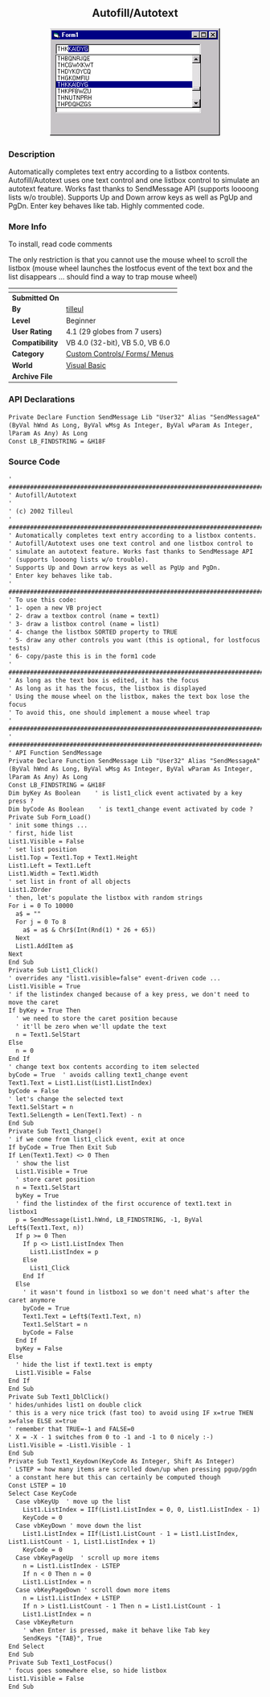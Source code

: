﻿<div align="center">

## Autofill/Autotext

<img src="PIC200211089445980.gif">
</div>

### Description

Automatically completes text entry according to a listbox contents. Autofill/Autotext uses one text control and one listbox control to simulate an autotext feature. Works fast thanks to SendMessage API (supports loooong lists w/o trouble). Supports Up and Down arrow keys as well as PgUp and PgDn. Enter key behaves like tab. Highly commented code.
 
### More Info
 
To install, read code comments

The only restriction is that you cannot use the mouse wheel to scroll the listbox (mouse wheel launches the lostfocus event of the text box and the list disappears ... should find a way to trap mouse wheel)


<span>             |<span>
---                |---
**Submitted On**   |
**By**             |[tilleul](https://github.com/Planet-Source-Code/PSCIndex/blob/master/ByAuthor/tilleul.md)
**Level**          |Beginner
**User Rating**    |4.1 (29 globes from 7 users)
**Compatibility**  |VB 4\.0 \(32\-bit\), VB 5\.0, VB 6\.0
**Category**       |[Custom Controls/ Forms/  Menus](https://github.com/Planet-Source-Code/PSCIndex/blob/master/ByCategory/custom-controls-forms-menus__1-4.md)
**World**          |[Visual Basic](https://github.com/Planet-Source-Code/PSCIndex/blob/master/ByWorld/visual-basic.md)
**Archive File**   |[](https://github.com/Planet-Source-Code/tilleul-autofill-autotext__1-30645/archive/master.zip)

### API Declarations

```
Private Declare Function SendMessage Lib "User32" Alias "SendMessageA" (ByVal hWnd As Long, ByVal wMsg As Integer, ByVal wParam As Integer, lParam As Any) As Long
Const LB_FINDSTRING = &H18F
```


### Source Code

```
' #########################################################################
' Autofill/Autotext
'
' (c) 2002 Tilleul
' #########################################################################
' Automatically completes text entry according to a listbox contents.
' Autofill/Autotext uses one text control and one listbox control to
' simulate an autotext feature. Works fast thanks to SendMessage API
' (supports loooong lists w/o trouble).
' Supports Up and Down arrow keys as well as PgUp and PgDn.
' Enter key behaves like tab.
' #########################################################################
' To use this code:
' 1- open a new VB project
' 2- draw a textbox control (name = text1)
' 3- draw a listbox control (name = list1)
' 4- change the listbox SORTED property to TRUE
' 5- draw any other controls you want (this is optional, for lostfocus tests)
' 6- copy/paste this is in the form1 code
' #########################################################################
' As long as the text box is edited, it has the focus
' As long as it has the focus, the listbox is displayed
' Using the mouse wheel on the listbox, makes the text box lose the focus
' To avoid this, one should implement a mouse wheel trap
' #########################################################################
' #########################################################################
' API Function SendMessage
Private Declare Function SendMessage Lib "User32" Alias "SendMessageA" (ByVal hWnd As Long, ByVal wMsg As Integer, ByVal wParam As Integer, lParam As Any) As Long
Const LB_FINDSTRING = &H18F
Dim byKey As Boolean    ' is list1_click event activated by a key press ?
Dim byCode As Boolean    ' is text1_change event activated by code ?
Private Sub Form_Load()
' init some things ...
' first, hide list
List1.Visible = False
' set list position
List1.Top = Text1.Top + Text1.Height
List1.Left = Text1.Left
List1.Width = Text1.Width
' set list in front of all objects
List1.ZOrder
' then, let's populate the listbox with random strings
For i = 0 To 10000
  a$ = ""
  For j = 0 To 8
    a$ = a$ & Chr$(Int(Rnd(1) * 26 + 65))
  Next
  List1.AddItem a$
Next
End Sub
Private Sub List1_Click()
' overrides any "list1.visible=false" event-driven code ...
List1.Visible = True
' if the listindex changed because of a key press, we don't need to move the caret
If byKey = True Then
  ' we need to store the caret position because
  ' it'll be zero when we'll update the text
  n = Text1.SelStart
Else
  n = 0
End If
' change text box contents according to item selected
byCode = True  ' avoids calling text1_change event
Text1.Text = List1.List(List1.ListIndex)
byCode = False
' let's change the selected text
Text1.SelStart = n
Text1.SelLength = Len(Text1.Text) - n
End Sub
Private Sub Text1_Change()
' if we come from list1_click event, exit at once
If byCode = True Then Exit Sub
If Len(Text1.Text) <> 0 Then
  ' show the list
  List1.Visible = True
  ' store caret position
  n = Text1.SelStart
  byKey = True
  ' find the listindex of the first occurence of text1.text in listbox1
  p = SendMessage(List1.hWnd, LB_FINDSTRING, -1, ByVal Left$(Text1.Text, n))
  If p >= 0 Then
    If p <> List1.ListIndex Then
      List1.ListIndex = p
    Else
      List1_Click
    End If
  Else
    ' it wasn't found in listbox1 so we don't need what's after the caret anymore
    byCode = True
    Text1.Text = Left$(Text1.Text, n)
    Text1.SelStart = n
    byCode = False
  End If
  byKey = False
Else
  ' hide the list if text1.text is empty
  List1.Visible = False
End If
End Sub
Private Sub Text1_DblClick()
' hides/unhides list1 on double click
' this is a very nice trick (fast too) to avoid using IF x=true THEN x=false ELSE x=true
' remember that TRUE=-1 and FALSE=0
' X = -X - 1 switches from 0 to -1 and -1 to 0 nicely :-)
List1.Visible = -List1.Visible - 1
End Sub
Private Sub Text1_Keydown(KeyCode As Integer, Shift As Integer)
' LSTEP = how many items are scrolled down/up when pressing pgup/pgdn
' a constant here but this can certainly be computed though
Const LSTEP = 10
Select Case KeyCode
  Case vbKeyUp  ' move up the list
    List1.ListIndex = IIf(List1.ListIndex = 0, 0, List1.ListIndex - 1)
    KeyCode = 0
  Case vbKeyDown ' move down the list
    List1.ListIndex = IIf(List1.ListCount - 1 = List1.ListIndex, List1.ListCount - 1, List1.ListIndex + 1)
    KeyCode = 0
  Case vbKeyPageUp  ' scroll up more items
    n = List1.ListIndex - LSTEP
    If n < 0 Then n = 0
    List1.ListIndex = n
  Case vbKeyPageDown ' scroll down more items
    n = List1.ListIndex + LSTEP
    If n > List1.ListCount - 1 Then n = List1.ListCount - 1
    List1.ListIndex = n
  Case vbKeyReturn
    ' when Enter is pressed, make it behave like Tab key
    SendKeys "{TAB}", True
End Select
End Sub
Private Sub Text1_LostFocus()
' focus goes somewhere else, so hide listbox
List1.Visible = False
End Sub
```

